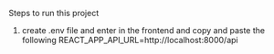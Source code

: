 Steps to run this project

1. create .env file and enter in the frontend and copy and paste the following
REACT_APP_API_URL=http://localhost:8000/api

